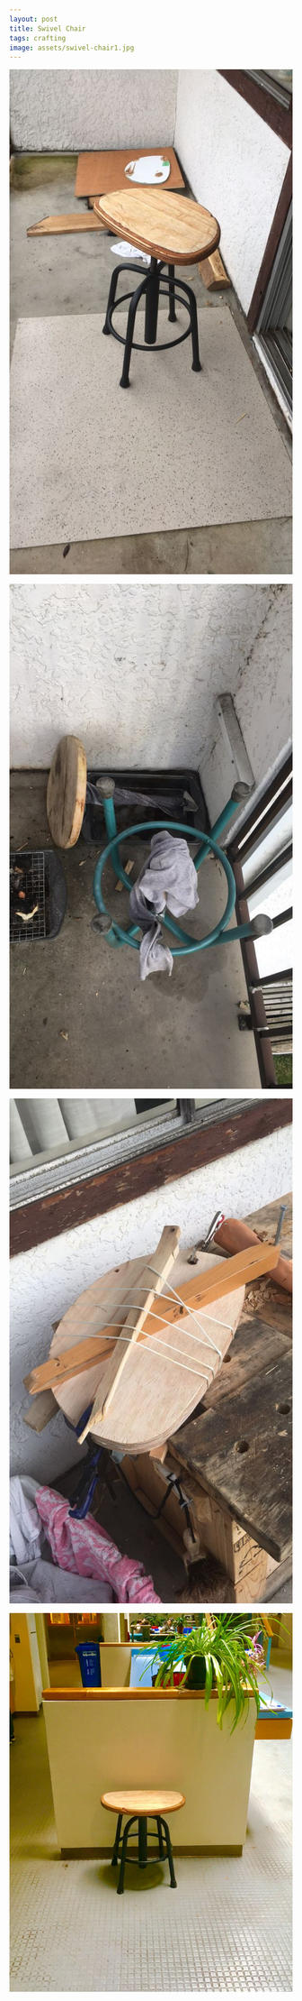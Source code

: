 ```yaml
---
layout: post
title: Swivel Chair
tags: crafting
image: assets/swivel-chair1.jpg
---
```



![Swivel Chair1](assets/swivel-chair1.jpg)

![Swivel Chair2](assets/swivel-chair2.jpg)

![Swivel Chair3](assets/swivel-chair3.jpg)

![Swivel Chair4](assets/swivel-chair4.jpg)

